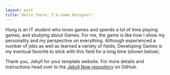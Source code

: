 ```yaml
---
layout: post
title: Hello there, I'm Game Designer!
---
```


Hung is an IT student who loves games and spends a lot of time playing games, and studying about Games. For me, the game is like how I show my personality and my perspective on everything. Although experienced a number of jobs as well as learned a variety of fields, Developing Games is my eventual favorite to stick with this field for a long time (shown below).

Thank you, Jekyll for your template website. For more details and instructions head over to the [Jekyll Now repository](https://github.com/barryclark/jekyll-now) on GitHub.